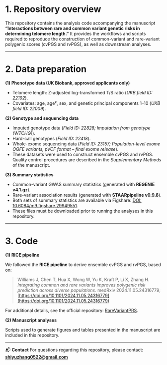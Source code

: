 # 1. Repository overview

This repository contains the analysis code accompanying the manuscript
**“Interactions between rare and common variant genetic risks in determining telomere length.”**
It provides the workflows and scripts required to reproduce the construction of common-variant and rare-variant polygenic scores (cvPGS and rvPGS), as well as downstream analyses.

---

# 2. Data preparation

**(1) Phenotype data (UK Biobank, approved applicants only)**

* Telomere length: Z-adjusted log-transformed T/S ratio (*UKB field ID: 22192*).
* Covariates: age, age², sex, and genetic principal components 1–10 (*UKB field ID: 22009*).

**(2) Genotype and sequencing data**

* Imputed genotype data (*Field ID: 22828; Imputation from genotype (WTCHG)*).
* Hard-call genotypes (*Field ID: 22418*).
* Whole-exome sequencing data (*Field ID: 23157; Population-level exome OQFE variants, pVCF format – final exome release*).
* These datasets were used to construct ensemble cvPGS and rvPGS. Quality control procedures are described in the *Supplementary Methods* of the manuscript.

**(3) Summary statistics**

* Common-variant GWAS summary statistics (generated with **REGENIE v4.1.gz**).
* Rare-variant association results (generated with **STAARpipeline v0.9.8**).
* Both sets of summary statistics are available via Figshare: [DOI: 10.6084/m9.figshare.29949551](https://doi.org/10.6084/m9.figshare.29949551).
* These files must be downloaded prior to running the analyses in this repository.

---

# 3. Code

**(1) RICE pipeline**

We followed the **RICE pipeline** to derive ensemble cvPGS and rvPGS, based on:

> Williams J, Chen T, Hua X, Wong W, Yu K, Kraft P, Li X, Zhang H.
> *Integrating common and rare variants improves polygenic risk prediction across diverse populations.*
> medRxiv 2024.11.05.24316779; [https://doi.org/10.1101/2024.11.05.24316779](https://doi.org/10.1101/2024.11.05.24316779)

For additional details, see the official repository: [RareVariantPRS](https://github.com/jwilliams10/RareVariantPRS.git).

**(2) Manuscript analyses**

Scripts used to generate figures and tables presented in the manuscript are included in this repository.

---

📬 **Contact**
For questions regarding this repository, please contact: **[shiyuzhang0522@gmail.com](mailto:shiyuzhang0522@gmail.com)**
